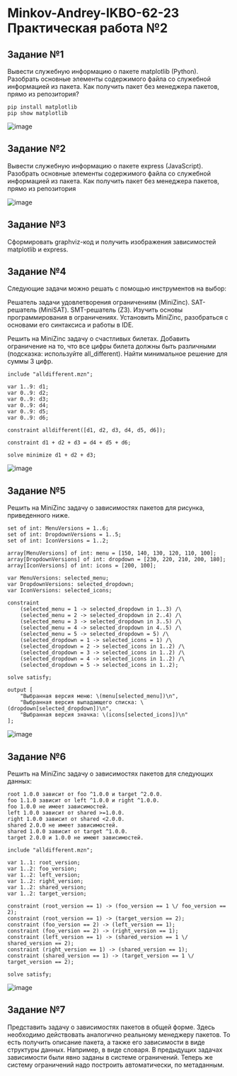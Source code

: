 # Minkov-Andrey-IKBO-62-23 Практическая работа №2

## Задание №1

Вывести служебную информацию о пакете matplotlib (Python). Разобрать основные элементы содержимого файла со служебной информацией из пакета. Как получить пакет без менеджера пакетов, прямо из репозитория?
```
pip install matplotlib
pip show matplotlib
```

![image](https://github.com/user-attachments/assets/ce8ae09f-52ea-4578-9f4d-9b3da4e33b59)

## Задание №2

Вывести служебную информацию о пакете express (JavaScript). Разобрать основные элементы содержимого файла со служебной информацией из пакета. Как получить пакет без менеджера пакетов, прямо из репозитория

![image](https://github.com/user-attachments/assets/bd803dbc-4962-43fe-8efe-45e240171bea)

## Задание №3

Сформировать graphviz-код и получить изображения зависимостей matplotlib и express.


## Задание №4

Следующие задачи можно решать с помощью инструментов на выбор:

Решатель задачи удовлетворения ограничениям (MiniZinc).
SAT-решатель (MiniSAT).
SMT-решатель (Z3).
Изучить основы программирования в ограничениях. Установить MiniZinc, разобраться с основами его синтаксиса и работы в IDE.

Решить на MiniZinc задачу о счастливых билетах. Добавить ограничение на то, что все цифры билета должны быть различными (подсказка: используйте all_different). Найти минимальное решение для суммы 3 цифр.

```
include "alldifferent.mzn";

var 1..9: d1;  
var 0..9: d2; 
var 0..9: d3; 
var 0..9: d4; 
var 0..9: d5;  
var 0..9: d6; 

constraint alldifferent([d1, d2, d3, d4, d5, d6]);

constraint d1 + d2 + d3 = d4 + d5 + d6;

solve minimize d1 + d2 + d3;
```

![image](https://github.com/user-attachments/assets/821c801d-4069-4de3-9384-e9c54f4c5a5d)


## Задание №5

Решить на MiniZinc задачу о зависимостях пакетов для рисунка, приведенного ниже.

```
set of int: MenuVersions = 1..6;
set of int: DropdownVersions = 1..5;
set of int: IconVersions = 1..2;

array[MenuVersions] of int: menu = [150, 140, 130, 120, 110, 100];
array[DropdownVersions] of int: dropdown = [230, 220, 210, 200, 180];
array[IconVersions] of int: icons = [200, 100];

var MenuVersions: selected_menu;
var DropdownVersions: selected_dropdown;
var IconVersions: selected_icons;

constraint
    (selected_menu = 1 -> selected_dropdown in 1..3) /\
    (selected_menu = 2 -> selected_dropdown in 2..4) /\
    (selected_menu = 3 -> selected_dropdown in 3..5) /\
    (selected_menu = 4 -> selected_dropdown in 4..5) /\
    (selected_menu = 5 -> selected_dropdown = 5) /\
    (selected_dropdown = 1 -> selected_icons = 1) /\
    (selected_dropdown = 2 -> selected_icons in 1..2) /\
    (selected_dropdown = 3 -> selected_icons in 1..2) /\
    (selected_dropdown = 4 -> selected_icons in 1..2) /\
    (selected_dropdown = 5 -> selected_icons in 1..2);

solve satisfy;

output [
    "Выбранная версия меню: \(menu[selected_menu])\n",
    "Выбранная версия выпадающего списка: \(dropdown[selected_dropdown])\n",
    "Выбранная версия значка: \(icons[selected_icons])\n"
];
```
![image](https://github.com/user-attachments/assets/b0dce3b9-a0ea-426b-b0fb-daaef47112f9)

## Задание №6

Решить на MiniZinc задачу о зависимостях пакетов для следующих данных:
```
root 1.0.0 зависит от foo ^1.0.0 и target ^2.0.0.
foo 1.1.0 зависит от left ^1.0.0 и right ^1.0.0.
foo 1.0.0 не имеет зависимостей.
left 1.0.0 зависит от shared >=1.0.0.
right 1.0.0 зависит от shared <2.0.0.
shared 2.0.0 не имеет зависимостей.
shared 1.0.0 зависит от target ^1.0.0.
target 2.0.0 и 1.0.0 не имеют зависимостей.
```
```
include "alldifferent.mzn";

var 1..1: root_version;  
var 1..2: foo_version;  
var 1..2: left_version;  
var 1..2: right_version;  
var 1..2: shared_version;  
var 1..2: target_version;  

constraint (root_version == 1) -> (foo_version == 1 \/ foo_version == 2);
constraint (root_version == 1) -> (target_version == 2);
constraint (foo_version == 2) -> (left_version == 1);
constraint (foo_version == 2) -> (right_version == 1);
constraint (left_version == 1) -> (shared_version == 1 \/ shared_version == 2);
constraint (right_version == 1) -> (shared_version == 1);
constraint (shared_version == 1) -> (target_version == 1 \/ target_version == 2);

solve satisfy;
```
![image](https://github.com/user-attachments/assets/b188a7bb-edf6-45c3-a38e-7c136bcba8ed)


## Задание №7

Представить задачу о зависимостях пакетов в общей форме. Здесь необходимо действовать аналогично реальному менеджеру пакетов. То есть получить описание пакета, а также его зависимости в виде структуры данных. Например, в виде словаря. В предыдущих задачах зависимости были явно заданы в системе ограничений. Теперь же систему ограничений надо построить автоматически, по метаданным.

